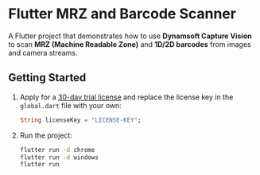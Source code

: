 # Flutter MRZ and Barcode Scanner

A Flutter project that demonstrates how to use **Dynamsoft Capture Vision** to scan **MRZ (Machine Readable Zone)** and **1D/2D barcodes** from images and camera streams.

## Getting Started
1. Apply for a [30-day trial license](https://www.dynamsoft.com/customer/license/trialLicense/?product=dcv&package=cross-platform) and replace the license key in the `global.dart` file with your own:

    ```dart
    String licenseKey = "LICENSE-KEY";
    ```

2. Run the project:

    ```bash
    flutter run -d chrome
    flutter run -d windows
    flutter run 
    ```
